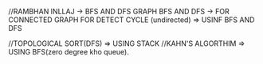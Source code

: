 //RAMBHAN INLLAJ -> BFS AND DFS GRAPH
BFS AND DFS -> FOR CONNECTED GRAPH
FOR DETECT CYCLE (undirected) => USINF BFS AND DFS

//TOPOLOGICAL SORT(DFS) => USING STACK
//KAHN'S ALGORTHIM  => USING BFS(zero degree kho queue).
